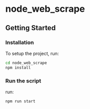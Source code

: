 # node_web_scrape

## Getting Started

### Installation

To setup the project, run:

```bash
cd node_web_scrape
npm install
```

### Run the script

run:

```bash
npm run start
```
